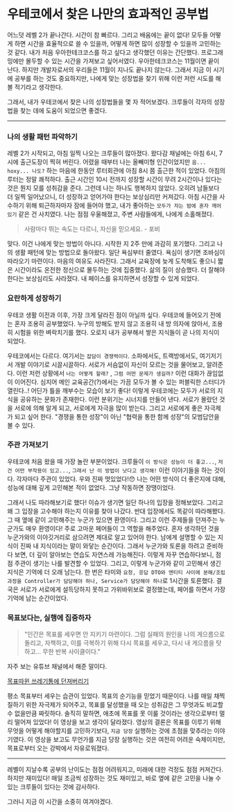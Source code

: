 # 우테코에서 찾은 나만의 효과적인 공부법

어느덧 레벨 2가 끝나간다. 시간이 참 빠르다. 그리고 배움에는 끝이 없다! 모두들 어떻게 하면 시간을 효율적으로 쓸 수 있을까, 어떻게 하면 많이 성장할 수 있을까 고민하는 것 같다. 내가 처음 우아한테크코스를 하고 싶다고 생각했던 이유는 간단했다. 프로그래밍에만 몰두할 수 있는 시간을 가져보고 싶어서였다. 우아한테크코스는 11월이면 끝이 난다. 하지만 개발자로서의 우리들은 11월이 지나도 끝나지 않는다. 그래서 지금 이 시기에 공부를 하는 것도 중요하지만, 나에게 맞는 성장법을 찾기 위해 이런 저런 시도를 해볼 적기라고 생각한다.

그래서, 내가 우테코에서 찾은 나의 성장법들을 몇 자 적어보겠다. 크루들이 각자의 성장법을 찾는 데에 도움이 되었으면 좋겠다.

---

### 나의 생활 패턴 파악하기

레벨 2가 시작되고, 아침 일찍 나오는 크루들이 많아졌다. 왔다감 채널에는 아침 6시, 7시에 출근도장이 찍혀 버린다. 어렸을 때부터 나는 올빼미형 인간이었지만 `음... hoxy... 나도?` 하는 마음에 한동안 루터회관에 아침 8시 쯤 출근한 적이 있었다. 아침의 루터는 정말 쾌적하다. 출근 시간인 10시 전까지 성장할 시간이 무려 2시간이나 있다는 것은 뭔지 모를 성취감을 준다. 그런데 나는 하나도 행복하지 않았다. 오히려 남들보다 더 일찍 일어났으니, 더 성장하고 얻어가야 한다는 보상심리만 커져갔다. 아침 시간을 사수하기 위해 퇴근하자마자 잠에 들어야 했고, 내가 좋아하는 `모두가 자는 밤에 혼자 깨어있기` 같은 건 사치였다. 나는 점점 우울해졌고, 주변 사람들에게, 나에게 소홀해졌다.

> 사람마다 뛰는 속도는 다르니, 자신을 믿으세요.   - 포비

맞다. 이건 나에게 맞는 방법이 아니다. 시작한 지 2주 만에 과감히 포기했다. 그리고 나의 생활 패턴에 맞는 방법으로 돌아왔다. 일단 욕심부터 줄였다. 욕심이 생기면 조바심이 따라오기 마련이다. 마음의 여유도 사라진다. 그래서 교육장에 늦게 도착해도 좋으니 짧은 시간이라도 온전한 정신으로 몰두하는 것에 집중했다. 삶의 질이 상승했다. 더 잘해야 한다는 보상심리도 사라졌다. 내 페이스를 유지하면서 성장할 수 있게 되었다.



### 요란하게 성장하기

우테코 생활 이전과 이후, 가장 크게 달라진 점이 아닐까 싶다. 우테코에 들어오기 전에는 혼자 조용히 공부했었다. 누구의 방해도 받지 않고 조용히 내 방 의자에 앉아서, 조용히 시험을 위한 벼락치기를 했다. 오로지 내가 공부해서 쌓은 지식들이 곧 나의 지식이 되었다.

우테코에서는 다르다. 여기서는 `잡담이 경쟁력이다`. 소파에서도, 트랙방에서도, 여기저기서 개발 이야기로 시끌시끌하다. 서로가 서슴없이 자신이 모르는 것을 물어보고, 알려준다. 이런 저런 상황에서 `너는 어떻게 할래?` , `그럼 어떤 문제가 생길까?` 이런 대화가 끊임없이 이어진다. 심지어 메인 교육공간(?)에서는 가끔 모두가 볼 수 있는 퍼블릭한 스터디가 열린다..! 어딘가 틀을 깨부수는 모습이 보기 좋다! 이렇게 우테코에는 모두가 서로의 지식을 공유하는 문화가 존재한다. 이런 분위기는 시너지를 만들어 낸다. 서로가 몰랐던 것을 서로에 의해 알게 되고, 서로에게 자극을 많이 받는다. 그리고 서로에게 좋은 자극제가 되고 싶어 한다. "경쟁을 통한 성장"이 아닌  "협력을 통한 함께 성장"의 모범답안을 볼 수 있다.



### 주관 가져보기

우테코에 처음 왔을 때 가장 놀란 부분이었다. 크루들이 `이 방식은 성능이 더 좋고...`, `저건 어떤 부작용이 있고...`, `그래서 난 이 방법이 낫다고 생각해!`  이런 이야기들을 하는 것이다. 각자마다 주관이 있었다. 우와 진짜 멋있었다!😯 나는 어떤 방식이 더 좋은지에 대해, 성능에 대해 깊게 고민해본 적이 없었다. 그냥 작동하면 장땡이었다.

그래서 나도 따라해보기로 했다! 이슈가 생기면 일단 하나의 입장을 정해보았다. 그리고 왜 그 입장을 고수해야 하는지 이유를 찾아 나갔다. 반대 입장에서도 똑같이 따라해봤다. 그 때 옆에 같이 고민해주는 누군가 있으면 환영이다. 그리고 이런 주제들을 던져주는 누군가도 매우 환영이다! 주로 고마운 페어들이 그 역할을 해주었다. 혼자 생각하던 것을 누군가와의 이야깃거리로 삼으려면 제대로 알고 있어야 한다. 남에게 설명할 수 있는 지식이 진짜 내 지식이라는 말이 와닿는 순간이다. 그래서 누군가와 토론을 하려고 준비하다 보면, 더 깊이 알아보는 연습도 자연스레 가능해진다. 이렇게 자꾸 연습하다보니, 점점 주관이 생기는 나를 발견할 수 있었다. 그리고, 이렇게 누군가와 같이 고민해서 생긴 지식은 기억에 더 오래 남는다. 한 번은 타미와 `요청, 응답 DTO와 엔티티 사이에 분해/조립 과정을 Controller가 담당해야 하나, Service가 담당해야 하나`로 1시간을 토론했다. 결국은 서로가 서로에게 설득당하지 못하고 가위바위보로 결정했는데, 페어를 하면서 가장 기억에 남는 순간이었다.



### 목표보다는, 실행에 집중하자

>  "인간은 목표를 세우면 안 지키기 마련이다. 그럼 실패의 원인을 나의 게으름으로 돌리고, 자책하고, 이를 극복하기 위해 다시 목표를 세우고, 다시 내 게으름을 탓하고... 무한 반복 사이클이다." 

자주 보는 유튜브 채널에서 해준 말이다.

[목표따윈 쓰레기통에 던져버리기](https://www.youtube.com/watch?v=D1Q_WuEAWbA) 

평소 목표부터 세우는 습관이 있었다. 목표의 순기능을 믿었기 때문이다. 나를 매일 채찍질하기 위한 자극제가 되어주고, 목표를 달성했을 때 오는 성취감은 그 무엇과도 비교할 수 없을만큼 짜릿하다. 솔직히 말하면, 애초에 목표를 못 이룰 것이라는 생각으로부터 멀리 떨어져 있었다! 이 영상을 보고 생각이 달라졌다. 영상의 결론은 목표를 이루기 위해 무엇을 어떻게 해야할지를 고민하기보다, `지금 당장` 실행하는 것에 초점을 맞추라는 이야기였다. 이 영상을 보고도 무언가를 지금 당장 실행하는 것은 여전히 어려운 숙제이지만, 목표로부터 오는 강박에서 자유로워졌다.



---

레벨이 지날수록 공부의 난이도는 점점 어려워지고, 미래에 대한 걱정도 점점 커져간다. 하지만 재미있다! 매일 조금씩 성장하는 것도 재미있고, 바로 옆에 같은 고민을 나눌 수 있는 크루들이 있다는 것에 감사하다.

그러니 지금 이 시간을 소중히 여겨야겠다.
